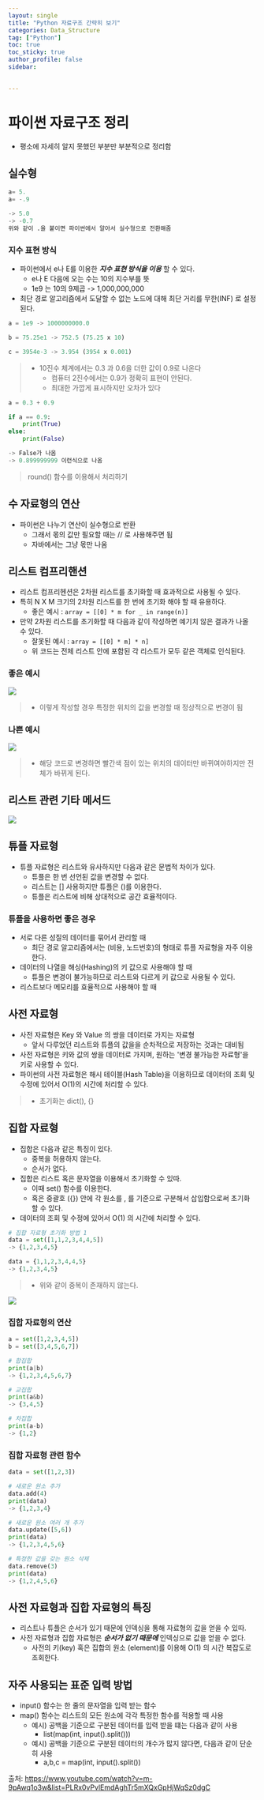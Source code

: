 ```yaml
---
layout: single
title: "Python 자료구조 간략히 보기"
categories: Data_Structure
tag: ["Python"]
toc: true
toc_sticky: true
author_profile: false
sidebar:
  

---
```

# 파이썬 자료구조 정리
- 평소에 자세히 알지 못했던 부분만 부분적으로 정리함

## 실수형

```python
a= 5.
a= -.9

-> 5.0
-> -0.7
위와 같이 .을 붙이면 파이썬에서 알아서 실수형으로 전환해줌
```


### 지수 표현 방식
- 파이썬에서 e나 E를 이용한 ***지수 표현 방식을 이용*** 할 수 있다.
	- e나 E 다음에 오는 수는 10의 지수부를 뜻
	- 1e9 는 10의 9제곱 -> 1,000,000,000
- 최단 경로 알고리즘에서 도달할 수 없는 노드에 대해 최단 거리를 무한(INF) 로 설정된다.

```python
a = 1e9 -> 1000000000.0

b = 75.25e1 -> 752.5 (75.25 x 10)

c = 3954e-3 -> 3.954 (3954 x 0.001)
```

>- 10진수 체계에서는 0.3 과 0.6을 더한 값이 0.9로 나온다
>	- 컴퓨터 2진수에서는 0.9가 정확히 표현이 안된다.
>	- 최대한 가깝게 표시하지만 오차가 있다

```python
a = 0.3 + 0.9

if a == 0.9:
	print(True)
else:
	print(False)

-> False가 나옴
-> 0.899999999 이런식으로 나옴
```
> round() 함수를 이용해서 처리하기


## 수 자료형의 연산
- 파이썬은 나누기 연산이 실수형으로 반환
	- 그래서 몫의 값만 필요할 때는 // 로 사용해주면 됨
	- 자바에서는 그냥 몫만 나옴


## 리스트 컴프리핸션
- 리스트 컴프리헨션은 2차원 리스트를 초기화할 때 효과적으로 사용될 수 있다.
- 특히 N X M 크기의 2차원 리스트를 한 번에 초기화 해야 할 때 유용하다.
	- 좋은 예시 : `array = [[0] * m for _ in range(n)]`
- 만약 2차원 리스트를 초기화할 때 다음과 같이 작성하면 예기치 않은 결과가 나올 수 있다.
	- 잘못된 예시 :  `array = [[0] * m] * n]`
	- 위 코드는 전체 리스트 안에 포함된 각 리스트가 모두 같은 객체로 인식된다.

### 좋은 예시

![](https://i.imgur.com/XPAe0bF.png)
>- 이렇게 작성할 경우 특정한 위치의 값을 변경할 때 정상적으로 변경이 됨


### 나쁜 예시

![](https://i.imgur.com/PnGFBC4.png)
>- 해당 코드로 변경하면 빨간색 점이 있는 위치의 데이터만 바뀌여야하지만 전체가 바뀌게 된다.


## 리스트 관련 기타 메서드

![](https://i.imgur.com/cRCCbUu.png)


## 튜플 자료형

- 튜플 자료형은 리스트와 유사하지만 다음과 같은 문법적 차이가 있다.
	- 튜플은 한 번 선언된 값을 변경할 수 없다.
	- 리스트는 [] 사용하지만 튜플은 ()를 이용한다.
	- 튜플은 리스트에 비해 상대적으로 공간 효율적이다.

### 튜플을 사용하면 좋은 경우

- 서로 다른 성질의 데이터를 묶어서 관리할 때
	- 최단 경로 알고리즘에서는 (비용, 노드번호)의 형태로 튜플 자료형을 자주 이용한다.
- 데이터의 나열을 해싱(Hashing)의 키 값으로 사용해야 할 때
	- 튜플은 변경이 불가능하므로 리스트와 다르게 키 값으로 사용될 수 있다.
- 리스트보다 메모리를 효율적으로 사용해야 할 때


## 사전 자료형

- 사전 자료형은 Key 와 Value 의 쌍을 데이터로 가지는 자료형
	- 앞서 다루었던 리스트와 튜플의 값을을 순차적으로 저장하는 것과는 대비됨
- 사전 자료형은 키와 값의 쌍을 데이터로 가지며, 원하는 '변경 불가능한 자료형'을 키로 사용할 수 있다.
- 파이썬의 사전 자료형은 해시 테이블(Hash Table)을 이용하므로 데이터의 조회 및 수정에 있어서 O(1)의 시간에 처리할 수 있다.
>- 초기화는 dict(), {}

## 집합 자료형
- 집합은 다음과 같은 특징이 있다.
	- 중복을 허용하지 않는다.
	- 순서가 없다.
- 집합은 리스트 혹은 문자열을 이용해서 초기화할 수 있따.
	- 이때 set() 함수를 이용한다.
	- 혹은 중괄호 ({}) 안에 각 원소를 , 를 기준으로 구분해서 삽입함으로써 초기화 할 수 있다.
- 데이터의 조회 및 수정에 있어서 O(1) 의 시간에 처리할 수 있다.

```python
# 집합 자료형 초기화 방법 1 
data = set([1,1,2,3,4,4,5])
-> {1,2,3,4,5}

data = {1,1,2,3,4,4,5}
-> {1,2,3,4,5}
```
>- 위와 같이 중복이 존재하지 않는다.

![](https://i.imgur.com/xkX4Yz8.png)

### 집합 자료형의 연산

```python
a = set([1,2,3,4,5])
b = set([3,4,5,6,7])

# 합집합
print(a|b)
-> {1,2,3,4,5,6,7}

# 교집합
print(a&b)
-> {3,4,5}

# 차집합
print(a-b)
-> {1,2}

```


### 집합 자료형 관련 함수

```python
data = set([1,2,3])

# 새로운 원소 추가
data.add(4)
print(data)
-> {1,2,3,4}

# 새로운 원소 여러 개 추가
data.update([5,6])
print(data)
-> {1,2,3,4,5,6}

# 특정한 값을 갖는 원소 삭제
data.remove(3)
print(data)
-> {1,2,4,5,6}
```


## 사전 자료형과 집합 자료형의 특징

- 리스트나 튜플은 순서가 있기 때문에 인덱싱을 통해 자료형의 값을 얻을 수 있따.
- 사전 자료형과 집합 자료형은 ***순서가 없기 때문에*** 인덱싱으로 값을 얻을 수 없다.
	- 사전의 키(key) 혹은 집합의 원소 (element)를 이용해 O(1) 의 시간 복잡도로 조회한다.

## 자주 사용되는 표준 입력 방법

- input() 함수는 한 줄의 문자열을 입력 받는 함수
- map() 함수는 리스트의 모든 원소에 각각 특정한 함수를 적용할 때 사용
	- 예시) 공백을 기준으로 구분된 데이터를 입력 받을 떄는 다음과 같이 사용
		- list(map(int, input().split()))
	- 예시) 공백을 기준으로 구분된 데이터의 개수가 많지 않다면, 다음과 같이 단순히 사용
		- a,b,c = map(int, input().split())











출처: https://www.youtube.com/watch?v=m-9pAwq1o3w&list=PLRx0vPvlEmdAghTr5mXQxGpHjWqSz0dgC